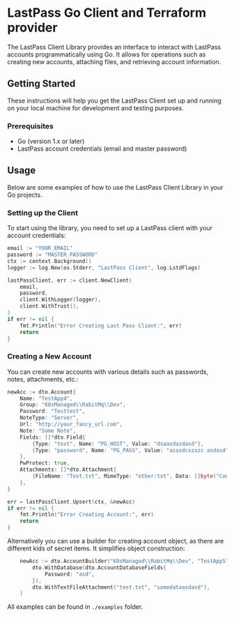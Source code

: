 # LastPass Go Client and Terraform provider

The LastPass Client Library provides an interface to interact with LastPass accounts programmatically using Go. It allows for operations such as creating new accounts, attaching files, and retrieving account information.

## Getting Started

These instructions will help you get the LastPass Client set up and running on your local machine for development and testing purposes.

### Prerequisites

- Go (version 1.x or later)
- LastPass account credentials (email and master password)

## Usage
Below are some examples of how to use the LastPass Client Library in your Go projects.

### Setting up the Client

To start using the library, you need to set up a LastPass client with your account credentials:

```go
email := "YOUR_EMAIL"
password := "MASTER_PASSWORD"
ctx := context.Background()
logger := log.New(os.Stderr, "LastPass Client", log.LstdFlags)

lastPassClient, err := client.NewClient(
    email,
    password,
    client.WithLogger(logger),
    client.WithTrust(),
)
if err != nil {
    fmt.Println("Error Creating Last Pass Client:", err)
    return
}
```

### Creating a New Account

You can create new accounts with various details such as passwords, notes, attachments, etc.:

```go
newAcc := dto.Account{
    Name: "TestApp4",
    Group: "K8sManaged\\RabitMq\\Dev",
    Password: "Testtest",
    NoteType: "Server",
    Url: "http://your_fancy_url.com",
    Note: "Some Note",
    Fields: []*dto.Field{
        {Type: "text", Name: "PG_HOST", Value: "dsaasdasdasd"},
        {Type: "password", Name: "PG_PASS", Value: "asasdcxzxzc asdasd"},
    },
    PwProtect: true,
    Attachments: []*dto.Attachment{
        {FileName: "Test.txt", MimeType: "other:txt", Data: []byte("Content...")},
    },
}

err = lastPassClient.Upsert(ctx, &newAcc)
if err != nil {
    fmt.Println("Error Creating Account:", err)
    return
}
```

Alternatively you can use a builder for creating account object, as there are
different kids of secret items. It simplifies object construction:

```go
	newAcc := dto.AccountBuilder("K8sManaged\\RabitMq\\Dev", "TestApp5",
		dto.WithDatabase(dto.AccountDatabaseFields{
			Password: "asd",
		}),
		dto.WithTextFileAttachment("test.txt", "somedataasdasd"),
	)

```

All examples can be found in `./examples` folder.
